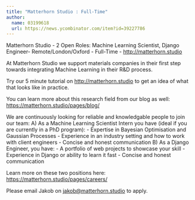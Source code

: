 ```yaml
---
title: "Matterhorn Studio : Full-Time"
author:
  name: 03199618
  url: https://news.ycombinator.com/item?id=39227786
---
```

Matterhorn Studio - 2 Open Roles: Machine Learning Scientist, Django Engineer- Remote&#x2F;London&#x2F;Oxford - Full-Time - <a href="http:&#x2F;&#x2F;matterhorn.studio" rel="nofollow">http:&#x2F;&#x2F;matterhorn.studio</a>

At Matterhorn Studio we support materials companies in their first step towards integrating Machine Learning in their R&amp;D process.

Try our 5 minute tutorial on <a href="http:&#x2F;&#x2F;matterhorn.studio" rel="nofollow">http:&#x2F;&#x2F;matterhorn.studio</a> to get an idea of what that looks like in practice.

You can learn more about this research field from our blog as well: <a href="https:&#x2F;&#x2F;matterhorn.studio&#x2F;pages&#x2F;blog&#x2F;" rel="nofollow">https:&#x2F;&#x2F;matterhorn.studio&#x2F;pages&#x2F;blog&#x2F;</a>

We are continuously looking for reliable and knowledgable people to join our team:
A) As a Machine Learning Scientist Intern you have (ideal if you are currently in a PhD program): - Expertise in Bayesian Optimisation and Gaussian Processes - Experience in an industry setting and how to work with client engineers - Concise and honest communication
B) As a Django Engineer, you have: - A portfolio of web projects to showcase your skill - Experience in Django or ability to learn it fast - Concise and honest communication

Learn more on these two positions here: <a href="https:&#x2F;&#x2F;matterhorn.studio&#x2F;pages&#x2F;careers&#x2F;" rel="nofollow">https:&#x2F;&#x2F;matterhorn.studio&#x2F;pages&#x2F;careers&#x2F;</a>

Please email Jakob on jakob@matterhorn.studio to apply.
